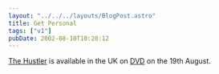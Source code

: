 ```yaml
---
layout: "../../../layouts/BlogPost.astro"
title: Get Personal
tags: ["v1"]
pubDate: 2002-08-10T10:20:12
---
```


[The Hustler][1] is available in the UK on [DVD][2] on the 19th August.

[1]: http://uk.imdb.com/Title?0054997 "uk.imdb.com: The Hustler"
[2]: http://www.amazon.co.uk/exec/obidos/ASIN/B000069JF6/ohsky "Amazon.co.uk: The Hustler (DVD)"
